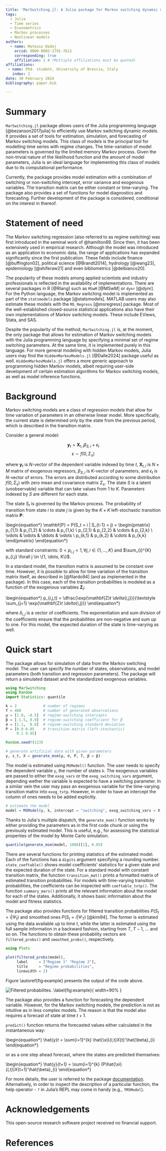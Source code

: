 ```yaml
---
title: 'MarSwitching.jl: A Julia package for Markov switching dynamic models'
tags:
  - Julia
  - Time series
  - Econometrics
  - Markov processes 
  - Nonlinear models
authors:
  - name: Mateusz Dadej
    orcid: 0000-0002-1791-7611
    corresponding: true
    affiliation: 1 # (Multiple affiliations must be quoted)
affiliations:
 - name: Phd. student, University of Brescia, Italy
   index: 1
date: 30 February 2024
bibliography: paper.bib

---
```


# Summary

`MarSwitching.jl` package allows users of the Julia programming language [@bezanson2017julia] to efficiently use Markov switching dynamic models. It provides a set of tools for estimation, simulation, and forecasting of Markov switching models. This class of models is the principal tool for modelling time series with regime changes. The time-variation of model parameters is governed by the limited memory Markov process. Given the non-trivial nature of the likelihood function and the amount of model parameters, Julia is an ideal language for implementing this class of models due to its computational performance.

Currently, the package provides model estimation with a combination of switching or non-switching intercept, error variance and exogenous variables. The transition matrix can be either constant or time-varying. The package also provides a set of functions for model diagnostics and forecasting. Further development of the package is considered, conditional on the interest in thereof.

# Statement of need

The Markov switching regression (also referred to as regime switching) was first introduced in the seminal work of @hamilton89. Since then, it has been extensively used in empirical research. Although the model was introduced as an application to economic data, the range of applications has expanded significantly since the first publication. These fields include finance [@buffington02], political science [@Brandt2014], hydrology [@wang23], epidemiology [@shiferaw21] and even bibliometrics [@delbianco20].

The popularity of these models among applied scientists and industry professionals is reflected in the availability of implementations. There are several packages in R [@Rlang] such as `MSwM` [@MSwM] or `dynr` [@dynr]. For the Python language, the Markov switching model is implemented as part of the `statsmodels` package [@statsmodels]. MATLAB users may also estimate these models with the `MS_Regress` [@msregress] package. Most of the well-established closed-source statistical applications also have their own implementations of Markov switching models. These include EViews, Stata, and SAS.

Despite the popularity of the method, `MarSwitching.jl` is, at the moment, the only package that allows for estimation of Markov switching models with the Julia programming language by specifying a minimal set of regime switching parameters. At the same time, it is implemented purely in this language. For more general modeling with hidden Markov models, Julia users may find the `HiddenMarkovModels.jl` [@Dalle2024] package useful as well. `HiddenMarkovModels.jl` offers a more generic approach to programming hidden Markov models, albeit requiring user-side development of certain estimation algorithms for Markov switching models, as well as model inference functions.

# Background

Markov switching models are a class of regression models that allow for time variation of parameters in an otherwise linear model. More specifically, the current state is determined only by the state from the previous period, which is described in the transition matrix.

Consider a general model:

$$\mathbf{y}_t = \mathbf{X}_{t,i} \beta_{S, i} + \epsilon_t$$
$$\epsilon \sim f(0,\Sigma_s)$$

where $\mathbf{y}_t$ is $N$-vector of the dependent variable indexed by time $t$, $\mathbf{X}_{t,i}$ is $N \times M$ matrix of exogenous regressors, $\beta_{S, i}$ is $K$-vector of parameters, and $\epsilon_t$ is $N$-vector of errors. The errors are distributed according to some distribution $f(0,\Sigma_s)$ with zero mean and covariance matrix $\Sigma_s$. The state $S$ is a latent (unobservable) variable that can take values from $1$ to $K$. Parameters indexed by $S$ are different for each state.

The state $S_t$ is governed by the Markov process. The probability of transition from state $i$ to state $j$ is given by the $K \times K$ left-stochastic transition matrix $\mathbf{P}$:

\begin{equation*}
  \mathbf{P} = P(S_t = i | S_{t-1} = j) = 
    \begin{pmatrix}
    p_{1,1} & p_{1,2} & \cdots & p_{1,k} \\
    p_{2,1} & p_{2,2} & \cdots & p_{2,k} \\
    \vdots  & \vdots  & \ddots & \vdots  \\
    p_{k,1} & p_{k,2} & \cdots & p_{k,k} 
    \end{pmatrix}
\end{equation*}

with standard constraints: $0 < p_{i,j} < 1, \forall j,i \in \{1,\dots, K\}$ and $\sum_{i}^{K} p_{i,j} \forall j \in \{1, \dots, K\}$.

In a standard model, the transition matrix is assumed to be constant over time. However, it is possible to allow for time variation of the transition matrix itself, as described in [@filardo94] (and as implemented in the package). In this case, each of the transition probabilities is modeled as a function of the exogenous variables $\mathbf{Z}_{t}$:

\begin{equation*}
p_{i,j,t} = \dfrac{\exp(\mathbf{Z}_t \delta_{i,j})}{\textstyle \sum_{j=1} \exp(\mathbf{Z}_t \delta_{i,j})} 
\end{equation*}

where $\delta_{i,j}$ is a vector of coefficients. The exponentiation and sum division of the coefficients ensure that the probabilities are non-negative and sum up to one. For this model, the expected duration of the state is time-varying as well.

# Quick start

The package allows for simulation of data from the Markov switching model. The user can specify the number of states, observations, and model parameters (both transition and regression parameters). The package will return a simulated dataset and the standardized exogenous variables.

```Julia
using MarSwitching
using Random
import Statistics: quantile

k = 2            # number of regimes
T = 400          # number of generated observations
μ = [1.0, -0.5]  # regime-switching intercepts
β = [-1.5, 0.0]  # regime-switching coefficient for β
σ = [1.1,  0.8]  # regime-switching standard deviation
P = [0.9 0.05    # transition matrix (left-stochastic)
     0.1 0.95]

Random.seed!(123)

# generate artificial data with given parameters
y, s_t, X = generate_msm(μ, σ, P, T, β = β)
```

The model is estimated using `MSModel()` function. The user needs to specify the dependent variable `y`, the number of states `k`. The exogenous variables are passed to either the `exog_vars` or the `exog_switching_vars` argument, depending wether the variable is expected to have a switching parameter. In a similar vein the user may pass an exogenous variable for the time-varying transition matrix into `exog_tvtp`. However, in order to have an intercept the column of ones needs to be added explicitly.

```Julia
# estimate the model
model = MSModel(y, k, intercept = "switching", exog_switching_vars = X[:,2])
```

Thanks to Julia's multiple dispatch, the `generate_msm()` function works by either providing the parameters as in the first code chunk or using the previously estimated model. This is useful, e.g., for assessing the statistical properties of the model by Monte Carlo simulation. 

```Julia
quantile(generate_msm(model, 1000)[1], 0.05)
```

There are several functions for printing statistics of the estimated model. Each of the functions has a `digits` argument specifying a rounding number. `state_coeftable()` shows model coefficients’ statistics for a given state and the expected duration of the state. For a standard model with constant transition matrix, the function `transition_mat()` prints a formatted matrix of estimated transition probabilities. For models with time-varying transition probabilities, the coefficients can be inspected with `coeftable_tvtp()`. The function `summary_mars()` prints all the relevant information about the model for each of the states. Additionally, it shows basic information about the model and fitness statistics.

The package also provides functions for filtered transition probabilities $P(S_t = i | \Psi_t)$ and smoothed ones $P(S_t = i | \Psi_T)$ [@kim94]. The former is estimated using the data available up to time $t$, while the latter is estimated using the full sample information in a backward fashion, starting from $T$, $T-1$, $...$ and so on. The functions to obtain these probability vectors are `filtered_probs()` and `smoothed_probs()`, respectively.

```Julia
using Plots

plot(filtered_probs(model),
     label     = ["Regime 1" "Regime 2"],
     title     = "Regime probabilities", 
     linewidth = 2)
```

Figure \autoref{fig:example} presents the output of the code above.

![Filtered probabilites. \label{fig:example}](regime_probs.png){ width=90% }

The package also provides a function for forecasting the dependent variable. However, for the Markov switching models, the prediction is not as intuitive as in less complex models. The reason is that the model also requires a forecast of state at time $t+1$.

`predict()` function returns the forecasted values either calculated in the instantaneous way:

\begin{equation*}
\hat{y}_t = \sum_{i=1}^{k} \hat{\xi}_{i,t}X_{t}'\hat{\beta}_{i}
\end{equation*}

or as a one step ahead forecast, where the states are predicted themselves:

\begin{equation*}
\hat{y}_{t+1} = \sum_{i=1}^{k} (P\hat{\xi}_{i,t})X_{t+1}'\hat{\beta}_{i}
\end{equation*}

For more details, the user is referred to the package [documentation](https://m-dadej.github.io/MarSwitching.jl/stable/). Alternatively, in order to inspect the description of a particular function, the help operator - `?` in Julia’s REPL may come in handy (e.g., `?MSModel`).

# Acknowledgements

This open-source research software project received no financial support.

# References
